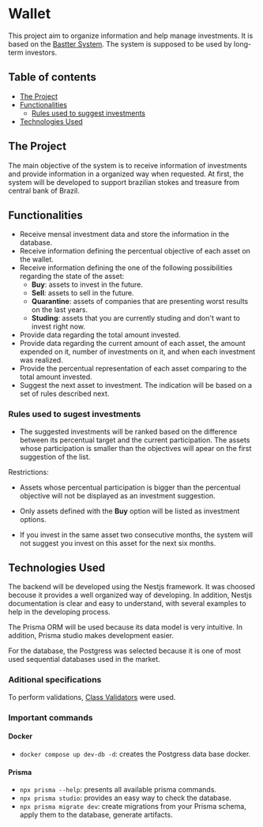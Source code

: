 # Wallet

This project aim to organize information and help manage investments. It is based on the [Bastter System](https://bastter.com/). The system is supposed to be used by long-term investors.

## Table of contents

* [The Project](#the-project)
* [Functionalities](#functionalities)
  * [Rules used to suggest investments](#rules-used-to-sugest-investments)
* [Technologies Used](#technologies-used)

## The Project

The main objective of the system is to receive information of investments and provide information in a organized way when requested. At first, the system will be developed to support brazilian stokes and treasure from central bank of Brazil.

## Functionalities

* Receive mensal investment data and store the information in the database.
* Receive information defining the percentual objective of each asset on the wallet.
* Receive information defining the one of the following possibilities regarding the state of the asset:
  * **Buy**: assets to invest in the future.
  * **Sell**: assets to sell in the future.
  * **Quarantine**: assets of companies that are presenting worst results on the last years.
  * **Studing**: assets that you are currently studing and don't want to invest right now.
* Provide data regarding the total amount invested.
* Provide data regarding the current amount of each asset, the amount expended on it, number of investments on it, and when each investment was realized.
* Provide the percentual representation of each asset comparing to the total amount invested.
* Suggest the next asset to investment. The indication will be based on a set of rules described next.

### Rules used to sugest investments

* The suggested investments will be ranked based on the difference between its percentual target and the current participation. The assets whose participation is smaller than the objectives will apear on the first suggestion of the list.

Restrictions:

* Assets whose percentual participation is bigger than the percentual objective will not be displayed as an investment suggestion.

* Only assets defined with the **Buy** option will be listed as investment options.

* If you invest in the same asset two consecutive months, the system will not suggest you invest on this asset for the next six months.

## Technologies Used

The backend will be developed using the Nestjs framework. It was choosed becouse it provides a well organized way of developing. In addition, Nestjs documentation is clear and easy to understand, with several examples to help in the developing process.

The Prisma ORM will be used because its data model is very intuitive. In addition, Prisma studio makes development easier.

For the database, the Postgress was selected because it is one of most used sequential databases used in the market.

### Aditional specifications

To perform validations, [Class Validators](https://docs.nestjs.com/pipes#class-validator) were used.

### Important commands

#### Docker 

* `docker compose up dev-db -d`: creates the Postgress data base docker.

#### Prisma

* `npx prisma --help`: presents all available prisma commands.
* `npx prisma studio`: provides an easy way to check the database.
* `npx prisma migrate dev`: create migrations from your Prisma schema, apply them to the database, generate artifacts.

